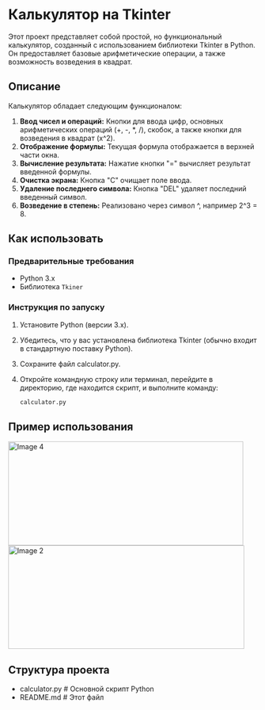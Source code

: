 # Калькулятор на Tkinter

Этот проект представляет собой простой, но функциональный калькулятор, созданный с использованием библиотеки Tkinter в Python. Он предоставляет базовые арифметические операции, а также возможность возведения в квадрат. 

## Описание

Калькулятор обладает следующим функционалом:

1. **Ввод чисел и операций:** Кнопки для ввода цифр, основных арифметических операций (+, -, *, /), скобок, а также кнопки для возведения в квадрат (x^2).
2. **Отображение формулы:**  Текущая формула отображается в верхней части окна.
3. **Вычисление результата:** Нажатие кнопки "=" вычисляет результат введенной формулы.
4. **Очистка экрана:** Кнопка "C" очищает поле ввода.
5. **Удаление последнего символа:** Кнопка "DEL" удаляет последний введенный символ.
6. **Возведение в степень:** Реализовано через символ ^, например 2^3 = 8.

## Как использовать

### Предварительные требования

*   Python 3.x
*   Библиотека `Tkiner`


### Инструкция по запуску

1. Установите Python (версии 3.x).
2. Убедитесь, что у вас установлена библиотека Tkinter (обычно входит в стандартную поставку Python).
3. Сохраните файл calculator.py.
4. Откройте командную строку или терминал, перейдите в директорию, где находится скрипт, и выполните команду:

    ```bash
    calculator.py
    ```

## Пример использования
<img width="475" height="210" alt="Image 4" src="https://github.com/user-attachments/assets/08f75b33-03d1-48f5-9c63-24a8f8e51125" />
<img width="477" height="209" alt="Image 2" src="https://github.com/user-attachments/assets/a0773f96-fb15-412f-a9dc-b69543371e91" />


## Структура проекта

* calculator.py      # Основной скрипт Python
* README.md           # Этот файл

